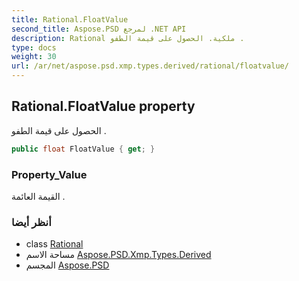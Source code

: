 ```yaml
---
title: Rational.FloatValue
second_title: Aspose.PSD لمرجع .NET API
description: Rational ملكية. الحصول على قيمة الطفو .
type: docs
weight: 30
url: /ar/net/aspose.psd.xmp.types.derived/rational/floatvalue/
---
```

## Rational.FloatValue property

الحصول على قيمة الطفو .

```csharp
public float FloatValue { get; }
```

### Property_Value

القيمة العائمة .

### أنظر أيضا

* class [Rational](../)
* مساحة الاسم [Aspose.PSD.Xmp.Types.Derived](../../rational/)
* المجسم [Aspose.PSD](../../../)



